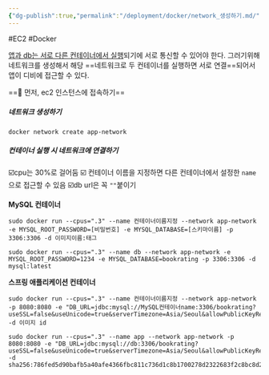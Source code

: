 ```yaml
---
{"dg-publish":true,"permalink":"/deployment/docker/network_생성하기.md/","dgPassFrontmatter":true,"noteIcon":"","created":"2024-11-02T03:57:20.648+09:00","updated":"2024-11-05T19:35:14.160+09:00"}
---
```



#EC2 #Docker 

<u>앱과 db는 서로 다른 컨테이너에서 실행</u>되기에 서로 통신할 수 있어야 한다. 
그러기위해 네트워크를 생성해서 해당 ==네트워크로 두 컨테이너를 실행하면 서로 연결==되어서 앱이 디비에 접근할 수 있다. 


==🍎 먼저, ec2 인스턴스에 접속하기==


##### 네트워크 생성하기
```shell
docker network create app-network
```

##### 컨테이너 실행 시 네트워크에 연결하기

☑️cpu는 30%로 걸어둠
☑️ 컨테이너 이름을 지정하면 다른 컨테이너에서 설정한 `name`으로 접근할 수 있음 
☑️db url은 꼭 `""`붙이기

**MySQL 컨테이너**
```shell
sudo docker run --cpus=".3" --name 컨테이너이름지정 --network app-network -e MYSQL_ROOT_PASSWORD=[비밀번호] -e MYSQL_DATABASE=[스키마이름] -p 3306:3306 -d 이미지이름:태그
```

```shell
sudo docker run --cpus=".3" --name db --network app-network -e MYSQL_ROOT_PASSWORD=1234 -e MYSQL_DATABASE=bookrating -p 3306:3306 -d mysql:latest
```


**스프링 애플리케이션 컨테이너**
```shell
sudo docker run --cpus=".3" --name 컨테이너이름지정 --network app-network -p 8080:8080 -e "DB_URL=jdbc:mysql://MySQL컨테이너name:3306/bookrating?useSSL=false&useUnicode=true&serverTimezone=Asia/Seoul&allowPublicKeyRetrieval=true" -d 이미지 id
```

```shell
sudo docker run --cpus=".3" --name app --network app-network -p 8080:8080 -e "DB_URL=jdbc:mysql://db:3306/bookrating?useSSL=false&useUnicode=true&serverTimezone=Asia/Seoul&allowPublicKeyRetrieval=true" -d sha256:786fed5d90bafb5a40afe4366fbc811c736d1c8b1700278d2322683f2c8bc8d2
```




